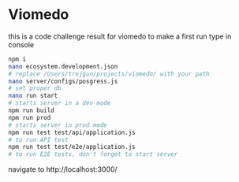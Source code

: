 Viomedo
=======


this is a code challenge result for viomedo
to make a first run type in console

```bash
npm i
nano ecosystem.development.json
# replace /Users/trejgun/projects/viomedo/ with your path
nano server/configs/posgress.js
# set proper db 
nano run start
# starts server in a dev mode
npm run build
npm run prod 
# starts server in prod mode
npm run test test/api/application.js
# to run API test
npm run test test/e2e/application.js
# to run E2E tests, don't forget to start server
```

navigate to http://localhost:3000/